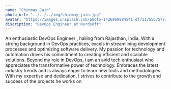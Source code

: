 ```yaml
---
name: "Chinmay Jain"
photo_url: "../../../img/chinmay_jain.jpg"
avatar: "https://images.unsplash.com/photo-1426869884541-df7117556757?ixlib=rb-0.3.5&ixid=eyJhcHBfaWQiOjEyMDd9&s=6f3f4a6f359875679161702e81f2337a&auto=format&fit=crop&w=160&q=80"
discription: "DevOps Engineer at Nurdsoft"
---
```


An enthusiastic DevOps Engineer , hailing from Rajasthan, India. With a strong background in DevOps practices, excels in streamlining development processes and optimizing software delivery. My passion for technology and automation drives his commitment to creating efficient and scalable solutions.
Beyond my role in DevOps, i am an avid tech enthusiast who appreciates the transformative power of technology. Embraces the latest industry trends and is always eager to learn new tools and methodologies. With my expertise and dedication, i strives to contribute to the growth and success of the projects he works on